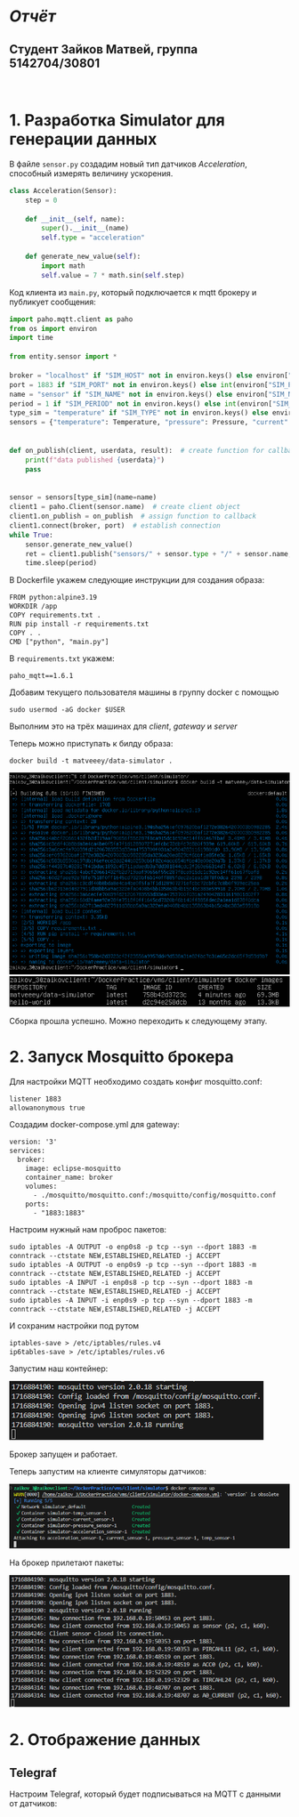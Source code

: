 # <em>Отчёт</em>
## Студент Зайков Матвей, группа 5142704/30801
<br/>

# 1. Разработка Simulator для генерации данных
В файле ```sensor.py``` создадим новый тип датчиков <em>Acceleration</em>, способный измерять величину ускорения.

```python
class Acceleration(Sensor):
    step = 0

    def __init__(self, name):
        super().__init__(name)
        self.type = "acceleration"

    def generate_new_value(self):
        import math
        self.value = 7 * math.sin(self.step)
```

Код клиента из ```main.py```, который подключается к mqtt брокеру и публикует сообщения:
```python
import paho.mqtt.client as paho
from os import environ
import time

from entity.sensor import *

broker = "localhost" if "SIM_HOST" not in environ.keys() else environ["SIM_HOST"]
port = 1883 if "SIM_PORT" not in environ.keys() else int(environ["SIM_PORT"])
name = "sensor" if "SIM_NAME" not in environ.keys() else environ["SIM_NAME"]
period = 1 if "SIM_PERIOD" not in environ.keys() else int(environ["SIM_PERIOD"])
type_sim = "temperature" if "SIM_TYPE" not in environ.keys() else environ["SIM_TYPE"]
sensors = {"temperature": Temperature, "pressure": Pressure, "current": Current}


def on_publish(client, userdata, result):  # create function for callback
    print(f"data published {userdata}")
    pass


sensor = sensors[type_sim](name=name)
client1 = paho.Client(sensor.name)  # create client object
client1.on_publish = on_publish  # assign function to callback
client1.connect(broker, port)  # establish connection
while True:
    sensor.generate_new_value()
    ret = client1.publish("sensors/" + sensor.type + "/" + sensor.name, sensor.get_data())  # publish
    time.sleep(period)
```

В Dockerfile укажем следующие инструкции для создания образа:
```
FROM python:alpine3.19
WORKDIR /app
COPY requirements.txt .
RUN pip install -r requirements.txt
COPY . .
CMD ["python", "main.py"]
```

В ```requirements.txt``` укажем:
```
paho_mqtt==1.6.1
```

Добавим текущего пользователя машины в группу docker с помощью
```
sudo usermod -aG docker $USER
```
Выполним это на трёх машинах для <em>client</em>, <em>gateway</em> и <em>server</em>

Теперь можно приступать к билду образа:
```
docker build -t matveeey/data-simulator .
```
![plot](./assets/images/report_images/0_docker_build_first_run.png)
![plot](./assets/images/report_images/1_docker_build_first_run.png)

Сборка прошла успешно. Можно переходить к следующему этапу.

# 2. Запуск Mosquitto брокера
Для настройки MQTT необходимо создать конфиг mosquitto.conf:
```
listener 1883
allowanonymous true
```
Создадим docker-compose.yml для gateway:
```
version: '3'
services:
  broker:
    image: eclipse-mosquitto
    container_name: broker
    volumes:
      - ./mosquitto/mosquitto.conf:/mosquitto/config/mosquitto.conf
    ports:
      - "1883:1883"
```
Настроим нужный нам проброс пакетов:
```
sudo iptables -A OUTPUT -o enp0s8 -p tcp --syn --dport 1883 -m conntrack --ctstate NEW,ESTABLISHED,RELATED -j ACCEPT
sudo iptables -A OUTPUT -o enp0s9 -p tcp --syn --dport 1883 -m conntrack --ctstate NEW,ESTABLISHED,RELATED -j ACCEPT
sudo iptables -A INPUT -i enp0s8 -p tcp --syn --dport 1883 -m conntrack --ctstate NEW,ESTABLISHED,RELATED -j ACCEPT
sudo iptables -A INPUT -i enp0s9 -p tcp --syn --dport 1883 -m conntrack --ctstate NEW,ESTABLISHED,RELATED -j ACCEPT
```
И сохраним настройки под рутом
```
iptables-save > /etc/iptables/rules.v4
ip6tables-save > /etc/iptables/rules.v6
```
Запустим наш контейнер:

![plot](./assets/images/report_images/2_mqtt_run.png)

Брокер запущен и работает.

Теперь запустим на клиенте симуляторы датчиков:

![plot](./assets/images/report_images/3_sim_run.png)

На брокер прилетают пакеты:

![plot](./assets/images/report_images/4_mqtt_run_listening.png)


# 2. Отображение данных
## Telegraf
Настроим Telegraf, который будет подписываться на MQTT с данными от датчиков:
